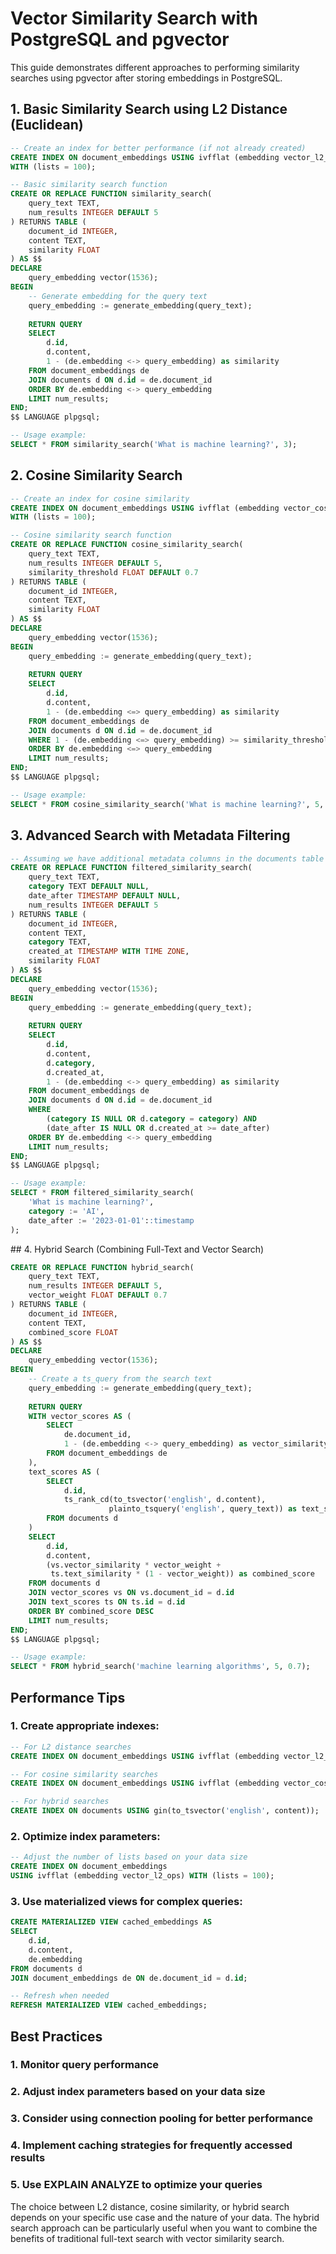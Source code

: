 # Vector Similarity Search with PostgreSQL and pgvector

This guide demonstrates different approaches to performing similarity searches using pgvector after storing embeddings in PostgreSQL.

## 1. Basic Similarity Search using L2 Distance (Euclidean)

```sql
-- Create an index for better performance (if not already created)
CREATE INDEX ON document_embeddings USING ivfflat (embedding vector_l2_ops)
WITH (lists = 100);

-- Basic similarity search function
CREATE OR REPLACE FUNCTION similarity_search(
    query_text TEXT,
    num_results INTEGER DEFAULT 5
) RETURNS TABLE (
    document_id INTEGER,
    content TEXT,
    similarity FLOAT
) AS $$
DECLARE
    query_embedding vector(1536);
BEGIN
    -- Generate embedding for the query text
    query_embedding := generate_embedding(query_text);
    
    RETURN QUERY
    SELECT 
        d.id,
        d.content,
        1 - (de.embedding <-> query_embedding) as similarity
    FROM document_embeddings de
    JOIN documents d ON d.id = de.document_id
    ORDER BY de.embedding <-> query_embedding
    LIMIT num_results;
END;
$$ LANGUAGE plpgsql;

-- Usage example:
SELECT * FROM similarity_search('What is machine learning?', 3);
```

## 2. Cosine Similarity Search

```sql
-- Create an index for cosine similarity
CREATE INDEX ON document_embeddings USING ivfflat (embedding vector_cosine_ops)
WITH (lists = 100);

-- Cosine similarity search function
CREATE OR REPLACE FUNCTION cosine_similarity_search(
    query_text TEXT,
    num_results INTEGER DEFAULT 5,
    similarity_threshold FLOAT DEFAULT 0.7
) RETURNS TABLE (
    document_id INTEGER,
    content TEXT,
    similarity FLOAT
) AS $$
DECLARE
    query_embedding vector(1536);
BEGIN
    query_embedding := generate_embedding(query_text);
    
    RETURN QUERY
    SELECT 
        d.id,
        d.content,
        1 - (de.embedding <=> query_embedding) as similarity
    FROM document_embeddings de
    JOIN documents d ON d.id = de.document_id
    WHERE 1 - (de.embedding <=> query_embedding) >= similarity_threshold
    ORDER BY de.embedding <=> query_embedding
    LIMIT num_results;
END;
$$ LANGUAGE plpgsql;

-- Usage example:
SELECT * FROM cosine_similarity_search('What is machine learning?', 5, 0.7);
```

## 3. Advanced Search with Metadata Filtering

```sql
-- Assuming we have additional metadata columns in the documents table
CREATE OR REPLACE FUNCTION filtered_similarity_search(
    query_text TEXT,
    category TEXT DEFAULT NULL,
    date_after TIMESTAMP DEFAULT NULL,
    num_results INTEGER DEFAULT 5
) RETURNS TABLE (
    document_id INTEGER,
    content TEXT,
    category TEXT,
    created_at TIMESTAMP WITH TIME ZONE,
    similarity FLOAT
) AS $$
DECLARE
    query_embedding vector(1536);
BEGIN
    query_embedding := generate_embedding(query_text);
    
    RETURN QUERY
    SELECT 
        d.id,
        d.content,
        d.category,
        d.created_at,
        1 - (de.embedding <-> query_embedding) as similarity
    FROM document_embeddings de
    JOIN documents d ON d.id = de.document_id
    WHERE 
        (category IS NULL OR d.category = category) AND
        (date_after IS NULL OR d.created_at >= date_after)
    ORDER BY de.embedding <-> query_embedding
    LIMIT num_results;
END;
$$ LANGUAGE plpgsql;

-- Usage example:
SELECT * FROM filtered_similarity_search(
    'What is machine learning?',
    category := 'AI',
    date_after := '2023-01-01'::timestamp
);
```

## 4. Hybrid Search (Combining Full-Text and Vector Search)


```sql
CREATE OR REPLACE FUNCTION hybrid_search(
    query_text TEXT,
    num_results INTEGER DEFAULT 5,
    vector_weight FLOAT DEFAULT 0.7
) RETURNS TABLE (
    document_id INTEGER,
    content TEXT,
    combined_score FLOAT
) AS $$
DECLARE
    query_embedding vector(1536);
BEGIN
    -- Create a ts_query from the search text
    query_embedding := generate_embedding(query_text);
    
    RETURN QUERY
    WITH vector_scores AS (
        SELECT 
            de.document_id,
            1 - (de.embedding <-> query_embedding) as vector_similarity
        FROM document_embeddings de
    ),
    text_scores AS (
        SELECT 
            d.id,
            ts_rank_cd(to_tsvector('english', d.content), 
                      plainto_tsquery('english', query_text)) as text_similarity
        FROM documents d
    )
    SELECT 
        d.id,
        d.content,
        (vs.vector_similarity * vector_weight + 
         ts.text_similarity * (1 - vector_weight)) as combined_score
    FROM documents d
    JOIN vector_scores vs ON vs.document_id = d.id
    JOIN text_scores ts ON ts.id = d.id
    ORDER BY combined_score DESC
    LIMIT num_results;
END;
$$ LANGUAGE plpgsql;

-- Usage example:
SELECT * FROM hybrid_search('machine learning algorithms', 5, 0.7);
```

## Performance Tips
### 1. Create appropriate indexes:

```sql
-- For L2 distance searches
CREATE INDEX ON document_embeddings USING ivfflat (embedding vector_l2_ops);

-- For cosine similarity searches
CREATE INDEX ON document_embeddings USING ivfflat (embedding vector_cosine_ops);

-- For hybrid searches
CREATE INDEX ON documents USING gin(to_tsvector('english', content));

```

### 2. Optimize index parameters:

```sql
-- Adjust the number of lists based on your data size
CREATE INDEX ON document_embeddings 
USING ivfflat (embedding vector_l2_ops) WITH (lists = 100);

```

### 3. Use materialized views for complex queries:

```sql
CREATE MATERIALIZED VIEW cached_embeddings AS
SELECT 
    d.id,
    d.content,
    de.embedding
FROM documents d
JOIN document_embeddings de ON de.document_id = d.id;

-- Refresh when needed
REFRESH MATERIALIZED VIEW cached_embeddings;

```

## Best Practices

### 1. Monitor query performance

### 2. Adjust index parameters based on your data size

### 3. Consider using connection pooling for better performance

### 4. Implement caching strategies for frequently accessed results

### 5. Use EXPLAIN ANALYZE to optimize your queries

The choice between L2 distance, cosine similarity, or hybrid search depends on your specific use case and the nature of your data. The hybrid search approach can be particularly useful when you want to combine the benefits of traditional full-text search with vector similarity search.